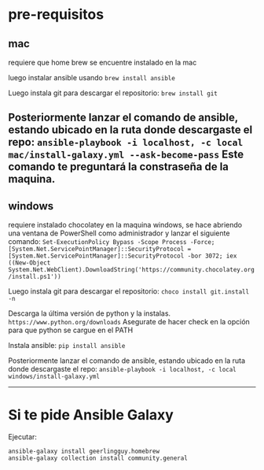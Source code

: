 # pre-requisitos

## mac
requiere que home brew se encuentre instalado en la mac

luego instalar ansible usando `brew install ansible`

Luego instala git para descargar el repositorio:
`brew install git`

Posteriormente lanzar el comando de ansible, estando ubicado en la ruta donde descargaste el repo:
`ansible-playbook -i localhost, -c local mac/install-galaxy.yml --ask-become-pass`
Este comando te preguntará la constraseña de la maquina.
----
## windows
requiere instalado chocolatey en la maquina windows, se hace abriendo una ventana de PowerShell como administrador y lanzar el siguiente comando:
`Set-ExecutionPolicy Bypass -Scope Process -Force; [System.Net.ServicePointManager]::SecurityProtocol = [System.Net.ServicePointManager]::SecurityProtocol -bor 3072; iex ((New-Object System.Net.WebClient).DownloadString('https://community.chocolatey.org/install.ps1'))`

Luego instala git para descargar el repositorio:
`choco install git.install -n`

Descarga la última versión de python y la instalas.
`https://www.python.org/downloads`
Asegurate de hacer check en la opción para que python se cargue en el PATH

Instala ansible:
`pip install ansible`

Posteriormente lanzar el comando de ansible, estando ubicado en la ruta donde descargaste el repo:
`ansible-playbook -i localhost, -c local windows/install-galaxy.yml`

----
# Si te pide Ansible Galaxy
Ejecutar:
```
ansible-galaxy install geerlingguy.homebrew
ansible-galaxy collection install community.general

```